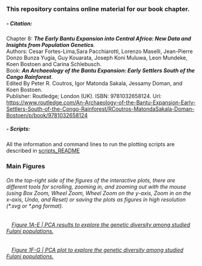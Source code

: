 ### This repository contains online material for our book chapter.
####
##### - Citation:
Chapter 8: ***The Early Bantu Expansion into Central Africa: New Data and Insights from Population Genetics***.\
Authors: Cesar Fortes-Lima,Sara Pacchiarotti, Lorenzo Maselli, Jean-Pierre Donzo Bunza Yugia, Guy  Kouarata, Joseph Koni Muluwa, Leon Mundeke, Koen Bostoen and Carina Schlebusch. \
Book: ***An Archaeology of the Bantu Expansion: Early Settlers South of the Congo Rainforest***. \
Edited By Peter R. Coutros, Igor Matonda Sakala, Jessamy Doman, and Koen Bostoen. \
Publisher: Routledge; London (UK). ISBN: 9781032658124. 
Url: https://www.routledge.com/An-Archaeology-of-the-Bantu-Expansion-Early-Settlers-South-of-the-Congo-Rainforest/RCoutros-MatondaSakala-Doman-Bostoen/p/book/9781032658124

##### - Scripts:
All the information and command lines to run the plotting scripts are described in [scripts_README](https://github.com/Schlebusch-lab/Sahel_study/blob/main/scripts_README.md)

### Main Figures
###### On the top-right side of the figures of the interactive plots, there are different tools for scrolling, zooming in, and zooming out with the mouse (using Box Zoom, Wheel Zoom, Wheel Zoom on the y-axis, Zoom in on the x-axis, Undo, and Reset) or saving the plots as figures in high resolution (*.svg or *.png format). 

###### &emsp;[Figure 1A-E | PCA results to explore the genetic diversity among studied Fulani populations.](https://raw.githack.com/Schlebusch-lab/Sahel_study/main/01-Main_Figures/Figure_1A-E.html)

###### &emsp;[Figure 1F-G | PCA plot to explore the genetic diversity among studied Fulani populations.](https://raw.githack.com/Schlebusch-lab/Sahel_study/main/01-Main_Figures/Figure_1F-G.html)


